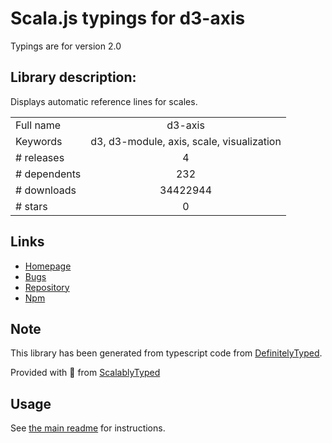 
# Scala.js typings for d3-axis

Typings are for version 2.0

## Library description:
Displays automatic reference lines for scales.

|                    |                 |
| ------------------ | :-------------: |
| Full name          | d3-axis |
| Keywords           | d3, d3-module, axis, scale, visualization |
| # releases         | 4 |
| # dependents       | 232 |
| # downloads        | 34422944 |
| # stars            | 0 |

## Links
- [Homepage](https://d3js.org/d3-axis/)
- [Bugs](https://github.com/d3/d3-axis/issues)
- [Repository](https://github.com/d3/d3-axis)
- [Npm](https://www.npmjs.com/package/d3-axis)
    


## Note
This library has been generated from typescript code from [DefinitelyTyped](https://definitelytyped.org).

Provided with :purple_heart: from [ScalablyTyped](https://github.com/oyvindberg/ScalablyTyped)

## Usage
See [the main readme](../../readme.md) for instructions.


